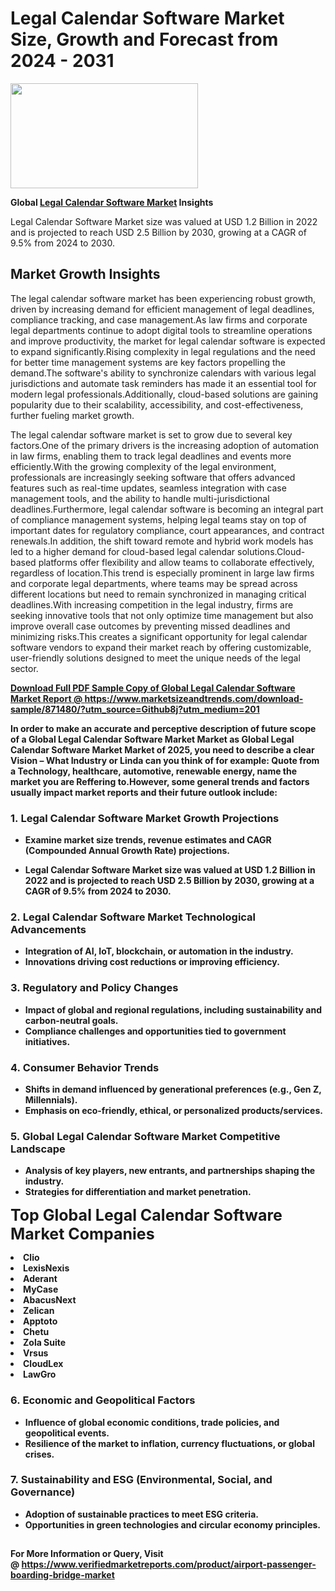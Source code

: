 <H1>Legal Calendar Software Market Size, Growth and Forecast from 2024 - 2031</H1><img class="aligncenter size-medium wp-image-584254" src="https://thirdeyenews.in/wp-content/uploads/2024/09/Global-Market-Research-300x168.jpeg" alt="" width="300" height="168" /><p><strong>Global&nbsp;<a href="https://www.marketsizeandtrends.com/download-sample/871480/?utm_source=Github8j?utm_medium=201">Legal Calendar Software Market</a> Insights</strong></p><p>Legal Calendar Software Market size was valued at USD 1.2 Billion in 2022 and is projected to reach USD 2.5 Billion by 2030, growing at a CAGR of 9.5% from 2024 to 2030.</p><p><h2>Market Growth Insights</h2> <p>The legal calendar software market has been experiencing robust growth, driven by increasing demand for efficient management of legal deadlines, compliance tracking, and case management.As law firms and corporate legal departments continue to adopt digital tools to streamline operations and improve productivity, the market for legal calendar software is expected to expand significantly.Rising complexity in legal regulations and the need for better time management systems are key factors propelling the demand.The software's ability to synchronize calendars with various legal jurisdictions and automate task reminders has made it an essential tool for modern legal professionals.Additionally, cloud-based solutions are gaining popularity due to their scalability, accessibility, and cost-effectiveness, further fueling market growth.</p> <p><strong><a href="#"></a></strong></p> <p>The legal calendar software market is set to grow due to several key factors.One of the primary drivers is the increasing adoption of automation in law firms, enabling them to track legal deadlines and events more efficiently.With the growing complexity of the legal environment, professionals are increasingly seeking software that offers advanced features such as real-time updates, seamless integration with case management tools, and the ability to handle multi-jurisdictional deadlines.Furthermore, legal calendar software is becoming an integral part of compliance management systems, helping legal teams stay on top of important dates for regulatory compliance, court appearances, and contract renewals.In addition, the shift toward remote and hybrid work models has led to a higher demand for cloud-based legal calendar solutions.Cloud-based platforms offer flexibility and allow teams to collaborate effectively, regardless of location.This trend is especially prominent in large law firms and corporate legal departments, where teams may be spread across different locations but need to remain synchronized in managing critical deadlines.With increasing competition in the legal industry, firms are seeking innovative tools that not only optimize time management but also improve overall case outcomes by preventing missed deadlines and minimizing risks.This creates a significant opportunity for legal calendar software vendors to expand their market reach by offering customizable, user-friendly solutions designed to meet the unique needs of the legal sector.</p> <p><strong><a href="#"></p><p><span class=""><strong>Download Full PDF Sample Copy of Global Legal Calendar Software Market Report</strong> @ <a href="https://www.marketsizeandtrends.com/download-sample/871480/?utm_source=Github8j?utm_medium=201" target="_blank">https://www.marketsizeandtrends.com/download-sample/871480/?utm_source=Github8j?utm_medium=201</a></span></p><p>In order to make an accurate and perceptive description of future scope of a Global&nbsp;Legal Calendar Software Market Market as Global&nbsp;Legal Calendar Software Market Market of 2025, you need to describe a clear Vision &ndash; What Industry or Linda can you think of for example: Quote from a Technology, healthcare, automotive, renewable energy, name the market you are Reffering to.However, some general trends and factors usually impact market reports and their future outlook include:</p><h3>1.&nbsp;<strong>Legal Calendar Software Market Growth Projections</strong></h3><ul><li>Examine market size trends, revenue estimates and CAGR (Compounded Annual Growth Rate) projections.</li><li><p>Legal Calendar Software Market size was valued at USD 1.2 Billion in 2022 and is projected to reach USD 2.5 Billion by 2030, growing at a CAGR of 9.5% from 2024 to 2030.</p></li></ul><h3>2.&nbsp;<strong>Legal Calendar Software Market Technological Advancements</strong></h3><ul><li>Integration of AI, IoT, blockchain, or automation in the industry.</li><li>Innovations driving cost reductions or improving efficiency.</li></ul><h3>3.&nbsp;<strong>Regulatory and Policy Changes</strong></h3><ul><li>Impact of global and regional regulations, including sustainability and carbon-neutral goals.</li><li>Compliance challenges and opportunities tied to government initiatives.</li></ul><h3>4.&nbsp;<strong>Consumer Behavior Trends</strong></h3><ul><li>Shifts in demand influenced by generational preferences (e.g., Gen Z, Millennials).</li><li>Emphasis on eco-friendly, ethical, or personalized products/services.</li></ul><h3>5.&nbsp;<strong>Global Legal Calendar Software Market Competitive Landscape</strong></h3><ul><li>Analysis of key players, new entrants, and partnerships shaping the industry.</li><li>Strategies for differentiation and market penetration.</li></ul><p data-pm-slice="1 1 []"><span style="color: inherit; font-family: inherit; font-size: 25px;">Top Global Legal Calendar Software Market Companies</span></p><div class="" data-test-id=""><p><li>Clio</li><li> LexisNexis</li><li> Aderant</li><li> MyCase</li><li> AbacusNext</li><li> Zelican</li><li> Apptoto</li><li> Chetu</li><li> Zola Suite</li><li> Vrsus</li><li> CloudLex</li><li> LawGro</li></p></div><h3>6.&nbsp;<strong>Economic and Geopolitical Factors</strong></h3><ul><li>Influence of global economic conditions, trade policies, and geopolitical events.</li><li>Resilience of the market to inflation, currency fluctuations, or global crises.</li></ul><h3>7.&nbsp;<strong>Sustainability and ESG (Environmental, Social, and Governance)</strong></h3><ul><li>Adoption of sustainable practices to meet ESG criteria.</li><li>Opportunities in green technologies and circular economy principles.</li></ul><h2><strong style="font-size: 14px;">For More Information or Query, Visit @&nbsp;</strong><a style="background-color: #ffffff; font-size: 14px;" href="https://www.marketsizeandtrends.com/report/legal-calendar-software-market/" target="_blank">https://www.verifiedmarketreports.com/product/airport-passenger-boarding-bridge-market</a></h2>